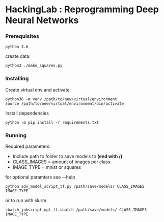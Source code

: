 # HackingLab : Reprogramming Deep Neural Networks

### Prerequisites

```
python 3.6
```

create data:

```
python3 ./make_squares.py
```

### Installing

Create virtual env and activate

```
python36 -m venv /path/to/new/virtual/environment
source /path/to/new/virtual/environment/bin/activate
```
Install dependencies
```
python -m pip install -r requirements.txt
```

### Running
Required parameters:  
* Include path to folder to save models to **(end with /)**  
* CLASS_IMAGES = amount of images per class  
* IMAGE_TYPE = mnist or squares

for optional paramters see --help

```
python adv_model_script_tf.py /path/save/models/ CLASS_IMAGES IMAGE_TYPE
```

or to run with slurm

```
sbatch jobscript_opt_tf.sbatch /path/save/models/ CLASS_IMAGES IMAGE_TYPE
```